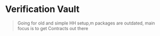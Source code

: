 # Verification Vault 


> Going for old and simple HH setup,m packages are outdated, main focus is to get Contracts out there 
